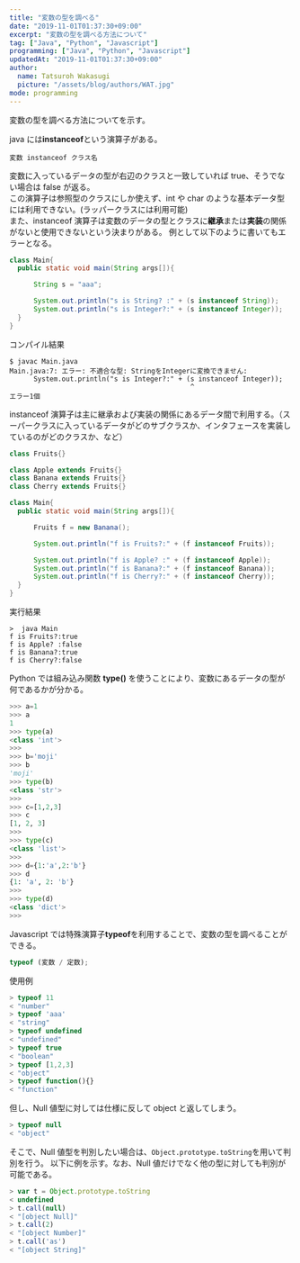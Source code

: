 ```yaml
---
title: "変数の型を調べる"
date: "2019-11-01T01:37:30+09:00"
excerpt: "変数の型を調べる方法について"
tag: ["Java", "Python", "Javascript"]
programming: ["Java", "Python", "Javascript"]
updatedAt: "2019-11-01T01:37:30+09:00"
author:
  name: Tatsuroh Wakasugi
  picture: "/assets/blog/authors/WAT.jpg"
mode: programming
---
```


変数の型を調べる方法についてを示す。

<div class="note_content_by_programming_language" id="note_content_Java">

java には**instanceof**という演算子がある。

`変数 instanceof クラス名`

変数に入っているデータの型が右辺のクラスと一致していれば true、そうでない場合は false が返る。  
この演算子は参照型のクラスにしか使えず、int や char のような基本データ型には利用できない。(ラッパークラスには利用可能)  
また、instanceof 演算子は変数のデータの型とクラスに**継承**または**実装**の関係がないと使用できないという決まりがある。
例として以下のように書いてもエラーとなる。

```java
class Main{
  public static void main(String args[]){

      String s = "aaa";

      System.out.println("s is String? :" + (s instanceof String));
      System.out.println("s is Integer?:" + (s instanceof Integer));
  }
}
```

コンパイル結果

```
$ javac Main.java
Main.java:7: エラー: 不適合な型: StringをIntegerに変換できません:
      System.out.println("s is Integer?:" + (s instanceof Integer));
                                             ^
エラー1個
```

instanceof 演算子は主に継承および実装の関係にあるデータ間で利用する。（スーパークラスに入っているデータがどのサブクラスか、インタフェースを実装しているのがどのクラスか、など）

```java
class Fruits{}

class Apple extends Fruits{}
class Banana extends Fruits{}
class Cherry extends Fruits{}

class Main{
  public static void main(String args[]){

      Fruits f = new Banana();

      System.out.println("f is Fruits?:" + (f instanceof Fruits));

      System.out.println("f is Apple? :" + (f instanceof Apple));
      System.out.println("f is Banana?:" + (f instanceof Banana));
      System.out.println("f is Cherry?:" + (f instanceof Cherry));
  }
}
```

実行結果

```
>  java Main
f is Fruits?:true
f is Apple? :false
f is Banana?:true
f is Cherry?:false
```

</div>
<div class="note_content_by_programming_language" id="note_content_Python">

Python では組み込み関数 **type()** を使うことにより、変数にあるデータの型が何であるかが分かる。

```python
>>> a=1
>>> a
1
>>> type(a)
<class 'int'>
>>>
>>> b='moji'
>>> b
'moji'
>>> type(b)
<class 'str'>
>>>
>>> c=[1,2,3]
>>> c
[1, 2, 3]
>>>
>>> type(c)
<class 'list'>
>>>
>>> d={1:'a',2:'b'}
>>> d
{1: 'a', 2: 'b'}
>>>
>>> type(d)
<class 'dict'>
>>>
```

</div>
<div class="note_content_by_programming_language" id="note_content_Javascript">

Javascript では特殊演算子**typeof**を利用することで、変数の型を調べることができる。

```javascript
typeof (変数 / 定数);
```

使用例

```javascript
> typeof 11
< "number"
> typeof 'aaa'
< "string"
> typeof undefined
< "undefined"
> typeof true
< "boolean"
> typeof [1,2,3]
< "object"
> typeof function(){}
< "function"
```

但し、Null 値型に対しては仕様に反して object と返してしまう。

```javascript
> typeof null
< "object"
```

そこで、Null 値型を判別したい場合は、`Object.prototype.toString`を用いて判別を行う。
以下に例を示す。なお、Null 値だけでなく他の型に対しても判別が可能である。

```javascript
> var t = Object.prototype.toString
< undefined
> t.call(null)
< "[object Null]"
> t.call(2)
< "[object Number]"
> t.call('as')
< "[object String]"
```

</div>
